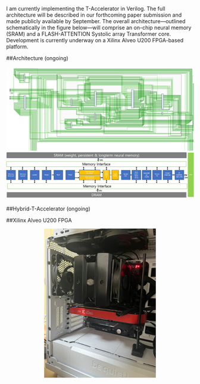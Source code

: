 I am currently implementing the T-Accelerator in Verilog.
The full architecture will be described in our forthcoming paper submission and made publicly available by September.
The overall architecture—outlined schematically in the figure below—will comprise an on-chip neural memory (SRAM) and a FLASH-ATTENTION Systolic array Transformer core.
Development is currently underway on a Xilinx Alveo U200 FPGA-based platform.

##Architecture (ongoing)
<p align="center">
  <img src="sch.png" width="1000" >
  <img src="arch1.png" width="1000" >

</p>

##Hybrid-T-Accelerator (ongoing)
<p align="center">
</p>



##Xilinx Alveo U200 FPGA 
<p align="center">
  <img src="u200.jpeg" width="300" >
</p>

